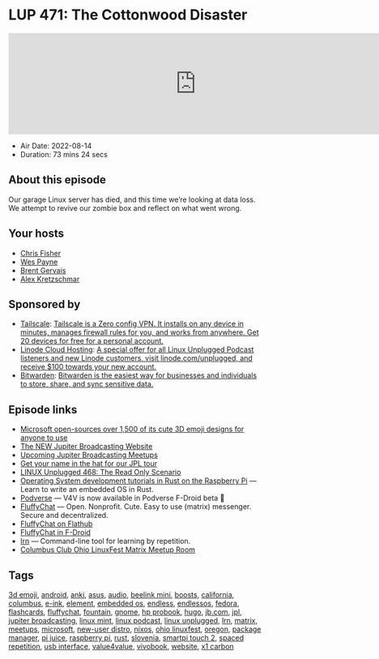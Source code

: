 # LUP 471: The Cottonwood Disaster

<iframe src="https://player.fireside.fm/v2/RUkczH-V+L00-Jp5A?theme=dark" width="740" height="200" frameborder="0" scrolling="no"></iframe>

* Air Date: 2022-08-14
* Duration: 73 mins 24 secs

## About this episode

Our garage Linux server has died, and this time we’re looking at data loss. We attempt to revive our zombie box and reflect on what went wrong.

## Your hosts
* [Chris Fisher](https://linuxunplugged.com/hosts/chrislas)
* [Wes Payne](https://linuxunplugged.com/hosts/wes)
* [Brent Gervais](https://linuxunplugged.com/hosts/brent)
* [Alex Kretzschmar](https://linuxunplugged.com/guests/alexktz)

## Sponsored by

  * [Tailscale](http://tailscale.com/): [Tailscale is a Zero config VPN. It installs on any device in minutes, manages firewall rules for you, and works from anywhere. Get 20 devices for free for a personal account. ](http://tailscale.com/)
  * [Linode Cloud Hosting](https://linode.com/unplugged): [A special offer for all Linux Unplugged Podcast listeners and new Linode customers, visit linode.com/unplugged, and receive $100 towards your new account. ](https://linode.com/unplugged)
  * [Bitwarden](https://bitwarden.com/linux): [Bitwarden is the easiest way for businesses and individuals to store, share, and sync sensitive data.](https://bitwarden.com/linux)



## Episode links

  * [Microsoft open-sources over 1,500 of its cute 3D emoji designs for anyone to use](https://arstechnica.com/gadgets/2022/08/microsoft-open-sources-its-cute-3d-emoji-albeit-without-clippy/ "Microsoft open-sources over 1,500 of its cute 3D emoji designs for anyone to use")
  * [The NEW Jupiter Broadcasting Website](https://new.jupiterbroadcasting.com/ "The NEW Jupiter Broadcasting Website")
  * [Upcoming Jupiter Broadcasting Meetups](https://www.meetup.com/jupiterbroadcasting/events/ "Upcoming Jupiter Broadcasting Meetups")
  * [Get your name in the hat for our JPL tour](https://linuxunplugged.com/jpl "Get your name in the hat for our JPL tour")
  * [LINUX Unplugged 468: The Read Only Scenario](https://linuxunplugged.com/468 "LINUX Unplugged 468: The Read Only Scenario")
  * [Operating System development tutorials in Rust on the Raspberry Pi](https://github.com/rust-embedded/rust-raspberrypi-OS-tutorials "Operating System development tutorials in Rust on the Raspberry Pi") — Learn to write an embedded OS in Rust.
  * [Podverse](https://podcastindex.social/@podverse/108817339610652234 "Podverse") — V4V is now available in Podverse F-Droid beta 🥳
  * [FluffyChat](https://fluffychat.im/ "FluffyChat") — Open. Nonprofit. Cute. Easy to use (matrix) messenger. Secure and decentralized.
  * [FluffyChat on Flathub](https://flathub.org/apps/details/im.fluffychat.Fluffychat "FluffyChat on Flathub")
  * [FluffyChat in F-Droid](https://gitlab.com/famedly/fluffychat/-/blob/main/docs/fdroid_repo.md "FluffyChat in F-Droid")
  * [lrn](https://github.com/krychu/lrn "lrn") — Command-line tool for learning by repetition.
  * [Columbus Club Ohio LinuxFest Matrix Meetup Room](https://bit.ly/columbusclub "Columbus Club Ohio LinuxFest Matrix Meetup Room")



## Tags

[3d emoji](https://linuxunplugged.com/tags/3d%20emoji), [android](https://linuxunplugged.com/tags/android), [anki](https://linuxunplugged.com/tags/anki), [asus](https://linuxunplugged.com/tags/asus), [audio](https://linuxunplugged.com/tags/audio), [beelink mini](https://linuxunplugged.com/tags/beelink%20mini), [boosts](https://linuxunplugged.com/tags/boosts), [california](https://linuxunplugged.com/tags/california), [columbus](https://linuxunplugged.com/tags/columbus), [e-ink](https://linuxunplugged.com/tags/e-ink), [element](https://linuxunplugged.com/tags/element), [embedded os](https://linuxunplugged.com/tags/embedded%20os), [endless](https://linuxunplugged.com/tags/endless), [endlessos](https://linuxunplugged.com/tags/endlessos), [fedora](https://linuxunplugged.com/tags/fedora), [flashcards](https://linuxunplugged.com/tags/flashcards), [fluffychat](https://linuxunplugged.com/tags/fluffychat), [fountain](https://linuxunplugged.com/tags/fountain), [gnome](https://linuxunplugged.com/tags/gnome), [hp probook](https://linuxunplugged.com/tags/hp%20probook), [hugo](https://linuxunplugged.com/tags/hugo), [jb.com](https://linuxunplugged.com/tags/jb.com), [jpl](https://linuxunplugged.com/tags/jpl), [jupiter broadcasting](https://linuxunplugged.com/tags/jupiter%20broadcasting), [linux mint](https://linuxunplugged.com/tags/linux%20mint), [linux podcast](https://linuxunplugged.com/tags/linux%20podcast), [linux unplugged](https://linuxunplugged.com/tags/linux%20unplugged), [lrn](https://linuxunplugged.com/tags/lrn), [matrix](https://linuxunplugged.com/tags/matrix), [meetups](https://linuxunplugged.com/tags/meetups), [microsoft](https://linuxunplugged.com/tags/microsoft), [new-user distro](https://linuxunplugged.com/tags/new-user%20distro), [nixos](https://linuxunplugged.com/tags/nixos), [ohio linuxfest](https://linuxunplugged.com/tags/ohio%20linuxfest), [oregon](https://linuxunplugged.com/tags/oregon), [package manager](https://linuxunplugged.com/tags/package%20manager), [pi juice](https://linuxunplugged.com/tags/pi%20juice), [raspberry pi](https://linuxunplugged.com/tags/raspberry%20pi), [rust](https://linuxunplugged.com/tags/rust), [slovenia](https://linuxunplugged.com/tags/slovenia), [smartpi touch 2](https://linuxunplugged.com/tags/smartpi%20touch%202), [spaced repetition](https://linuxunplugged.com/tags/spaced%20repetition), [usb interface](https://linuxunplugged.com/tags/usb%20interface), [value4value](https://linuxunplugged.com/tags/value4value), [vivobook](https://linuxunplugged.com/tags/vivobook), [website](https://linuxunplugged.com/tags/website), [x1 carbon](https://linuxunplugged.com/tags/x1%20carbon)